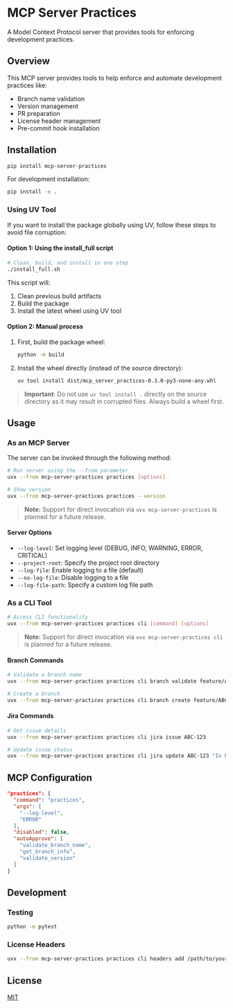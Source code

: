 # MCP Server Practices

A Model Context Protocol server that provides tools for enforcing development practices.

## Overview

This MCP server provides tools to help enforce and automate development practices like:

- Branch name validation
- Version management
- PR preparation
- License header management
- Pre-commit hook installation

## Installation

```bash
pip install mcp-server-practices
```

For development installation:

```bash
pip install -e .
```

### Using UV Tool

If you want to install the package globally using UV, follow these steps to avoid file corruption:

#### Option 1: Using the install_full script

```bash
# Clean, build, and install in one step
./install_full.sh
```

This script will:
1. Clean previous build artifacts
2. Build the package
3. Install the latest wheel using UV tool

#### Option 2: Manual process

1. First, build the package wheel:
   ```bash
   python -m build
   ```

2. Install the wheel directly (instead of the source directory):
   ```bash
   uv tool install dist/mcp_server_practices-0.3.0-py3-none-any.whl
   ```

> **Important**: Do not use `uv tool install .` directly on the source directory as it may result in corrupted files. Always build a wheel first.

## Usage

### As an MCP Server

The server can be invoked through the following method:

```bash
# Run server using the --from parameter
uvx --from mcp-server-practices practices [options]

# Show version
uvx --from mcp-server-practices practices --version
```

> **Note:** Support for direct invocation via `uvx mcp-server-practices` is planned for a future release.

#### Server Options

- `--log-level`: Set logging level (DEBUG, INFO, WARNING, ERROR, CRITICAL)
- `--project-root`: Specify the project root directory
- `--log-file`: Enable logging to a file (default)
- `--no-log-file`: Disable logging to a file
- `--log-file-path`: Specify a custom log file path

### As a CLI Tool

```bash
# Access CLI functionality
uvx --from mcp-server-practices practices cli [command] [options]
```

> **Note:** Support for direct invocation via `uvx mcp-server-practices cli` is planned for a future release.

#### Branch Commands

```bash
# Validate a branch name
uvx --from mcp-server-practices practices cli branch validate feature/ABC-123-description

# Create a branch
uvx --from mcp-server-practices practices cli branch create feature/ABC-123-description
```

#### Jira Commands

```bash
# Get issue details
uvx --from mcp-server-practices practices cli jira issue ABC-123

# Update issue status
uvx --from mcp-server-practices practices cli jira update ABC-123 "In Progress"
```

## MCP Configuration

```json
"practices": {
  "command": "practices",
  "args": [
    "--log-level",
    "ERROR"
  ],
  "disabled": false,
  "autoApprove": [
    "validate_branch_name",
    "get_branch_info",
    "validate_version"
  ]
}
```

## Development

### Testing

```bash
python -m pytest
```

### License Headers

```bash
uvx --from mcp-server-practices practices cli headers add /path/to/your/source/directory
```

## License

[MIT](LICENSE)
